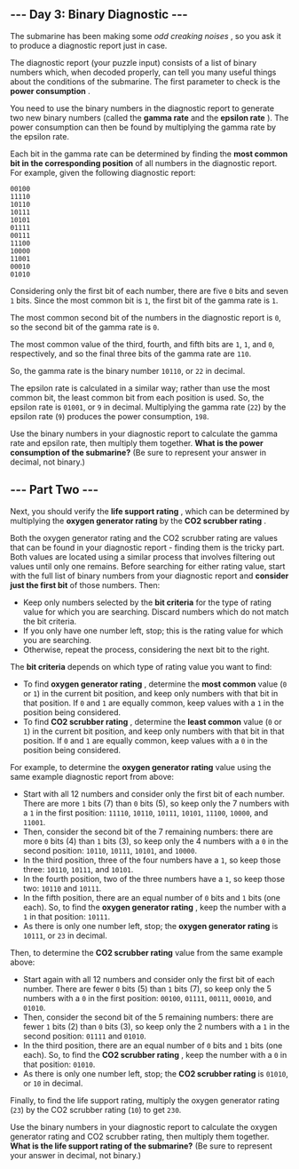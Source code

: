 ## --- Day 3: Binary Diagnostic ---
The submarine has been making some  *odd creaking noises* , so you ask it to produce a diagnostic report just in case.

The diagnostic report (your puzzle input) consists of a list of binary numbers which, when decoded properly, can tell you many useful things about the conditions of the submarine. The first parameter to check is the  **power consumption** .

You need to use the binary numbers in the diagnostic report to generate two new binary numbers (called the  **gamma rate**  and the  **epsilon rate** ). The power consumption can then be found by multiplying the gamma rate by the epsilon rate.

Each bit in the gamma rate can be determined by finding the  **most common bit in the corresponding position**  of all numbers in the diagnostic report. For example, given the following diagnostic report:

```
00100
11110
10110
10111
10101
01111
00111
11100
10000
11001
00010
01010
```
Considering only the first bit of each number, there are five `0` bits and seven `1` bits. Since the most common bit is `1`, the first bit of the gamma rate is `1`.

The most common second bit of the numbers in the diagnostic report is `0`, so the second bit of the gamma rate is `0`.

The most common value of the third, fourth, and fifth bits are `1`, `1`, and `0`, respectively, and so the final three bits of the gamma rate are `110`.

So, the gamma rate is the binary number `10110`, or `22` in decimal.

The epsilon rate is calculated in a similar way; rather than use the most common bit, the least common bit from each position is used. So, the epsilon rate is `01001`, or `9` in decimal. Multiplying the gamma rate (`22`) by the epsilon rate (`9`) produces the power consumption, `198`.

Use the binary numbers in your diagnostic report to calculate the gamma rate and epsilon rate, then multiply them together.  **What is the power consumption of the submarine?**  (Be sure to represent your answer in decimal, not binary.)

## --- Part Two ---
Next, you should verify the  **life support rating** , which can be determined by multiplying the  **oxygen generator rating**  by the  **CO2 scrubber rating** .

Both the oxygen generator rating and the CO2 scrubber rating are values that can be found in your diagnostic report - finding them is the tricky part. Both values are located using a similar process that involves filtering out values until only one remains. Before searching for either rating value, start with the full list of binary numbers from your diagnostic report and  **consider just the first bit**  of those numbers. Then:


- Keep only numbers selected by the  **bit criteria**  for the type of rating value for which you are searching. Discard numbers which do not match the bit criteria.
- If you only have one number left, stop; this is the rating value for which you are searching.
- Otherwise, repeat the process, considering the next bit to the right.

The  **bit criteria**  depends on which type of rating value you want to find:


- To find  **oxygen generator rating** , determine the  **most common**  value (`0` or `1`) in the current bit position, and keep only numbers with that bit in that position. If `0` and `1` are equally common, keep values with a `1` in the position being considered.
- To find  **CO2 scrubber rating** , determine the  **least common**  value (`0` or `1`) in the current bit position, and keep only numbers with that bit in that position. If `0` and `1` are equally common, keep values with a `0` in the position being considered.

For example, to determine the  **oxygen generator rating**  value using the same example diagnostic report from above:


- Start with all 12 numbers and consider only the first bit of each number. There are more `1` bits (7) than `0` bits (5), so keep only the 7 numbers with a `1` in the first position: `11110`, `10110`, `10111`, `10101`, `11100`, `10000`, and `11001`.
- Then, consider the second bit of the 7 remaining numbers: there are more `0` bits (4) than `1` bits (3), so keep only the 4 numbers with a `0` in the second position: `10110`, `10111`, `10101`, and `10000`.
- In the third position, three of the four numbers have a `1`, so keep those three: `10110`, `10111`, and `10101`.
- In the fourth position, two of the three numbers have a `1`, so keep those two: `10110` and `10111`.
- In the fifth position, there are an equal number of `0` bits and `1` bits (one each). So, to find the  **oxygen generator rating** , keep the number with a `1` in that position: `10111`.
- As there is only one number left, stop; the  **oxygen generator rating**  is `10111`, or `23` in decimal.

Then, to determine the  **CO2 scrubber rating**  value from the same example above:


- Start again with all 12 numbers and consider only the first bit of each number. There are fewer `0` bits (5) than `1` bits (7), so keep only the 5 numbers with a `0` in the first position: `00100`, `01111`, `00111`, `00010`, and `01010`.
- Then, consider the second bit of the 5 remaining numbers: there are fewer `1` bits (2) than `0` bits (3), so keep only the 2 numbers with a `1` in the second position: `01111` and `01010`.
- In the third position, there are an equal number of `0` bits and `1` bits (one each). So, to find the  **CO2 scrubber rating** , keep the number with a `0` in that position: `01010`.
- As there is only one number left, stop; the  **CO2 scrubber rating**  is `01010`, or `10` in decimal.

Finally, to find the life support rating, multiply the oxygen generator rating (`23`) by the CO2 scrubber rating (`10`) to get `230`.

Use the binary numbers in your diagnostic report to calculate the oxygen generator rating and CO2 scrubber rating, then multiply them together.  **What is the life support rating of the submarine?**  (Be sure to represent your answer in decimal, not binary.)

